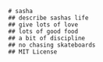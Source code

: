 
    # sasha 
    ## describe sashas life
    ## give lots of love
    ## lots of good food
    ## a bit of discipline
    ## no chasing skateboards
    ## MIT License
    